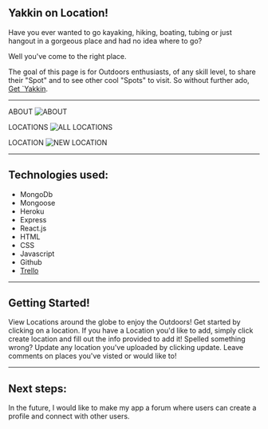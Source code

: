 ## Yakkin on Location!
Have you ever wanted to go kayaking, hiking, boating, tubing or just hangout in a gorgeous place and had no idea where to go?

Well you've come to the right place.

The goal of this page is for Outdoors enthusiasts, of any skill level, to share their "Spot" and to see other cool "Spots" to visit. So without further ado, [Get `Yakkin](https://yakyakyakkin.herokuapp.com/ "Locations Homepage").

--- 

ABOUT
![ABOUT](https://i.imgur.com/Fb5hbQo.png)

LOCATIONS
![ALL LOCATIONS](https://i.imgur.com/6zSNIuD.png)

LOCATION
![NEW LOCATION](https://i.imgur.com/MtBRKvL.png)

---

## Technologies used:

- MongoDb
- Mongoose
- Heroku
- Express
- React.js
- HTML
- CSS
- Javascript
- Github
- [Trello](https://trello.com/b/JIl8YXVg/unit-4-react "Trello Board")


---

## Getting Started!
View Locations around the globe to enjoy the Outdoors! Get started by clicking on a location. If you have a Location you'd like to add, simply click create location and fill out the info provided to add it! Spelled something wrong? Update any location you've uploaded by clicking update. Leave comments on places you've visted or would like to!

---

## Next steps:
In the future, I would like to make my app a forum where users can create a profile and connect with other users.

